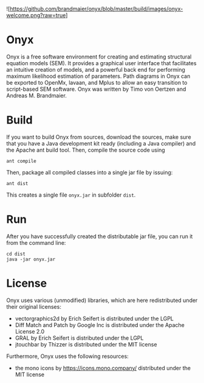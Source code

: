 ![https://github.com/brandmaier/onyx/blob/master/build/images/onyx-welcome.png?raw=true]
# Onyx

Onyx is a free software environment for creating and estimating structural equation models (SEM). It provides a graphical user interface that facilitates an intuitive creation of models, and a powerful back end for performing maximum likelihood estimation of parameters. Path diagrams in Onyx can be exported to OpenMx, lavaan, and Mplus to allow an easy transition to script-based SEM software. Onyx was written by Timo von Oertzen and Andreas M. Brandmaier.

# Build

If you want to build Onyx from sources, download the sources, make sure that you have a Java development kit ready (including a Java compiler) and the Apache ant build tool. Then, compile the source code using

```{bash}
ant compile
````

Then, package all compiled classes into a single jar file by issuing:

```{bash}
ant dist
```

This creates a single file `onyx.jar` in subfolder `dist`.

# Run

After you have successfully created the distributable jar file, you can run
it from the command line:

```{bash}
cd dist
java -jar onyx.jar
```

# License

Onyx uses various (unmodified) libraries, which are here redistributed under their original licenses:

- vectorgraphics2d by Erich Seifert is distributed under the LGPL
- Diff Match and Patch by Google Inc is distributed under the Apache License 2.0
- GRAL by Erich Seifert is distributed under the LGPL
- jtouchbar by Thizzer is distributed under the MIT license

Furthermore, Onyx uses the following resources:

- the mono icons by https://icons.mono.company/ distributed under the MIT
  license

